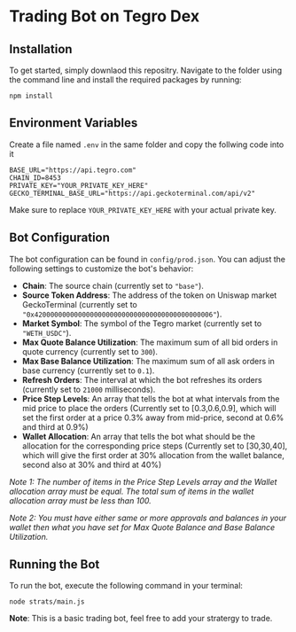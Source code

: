 **Trading Bot on Tegro Dex**
=====================

**Installation**
---------------
To get started, simply downlaod this repositry. Navigate to the folder using the command line and install the required packages by running:

`npm install`


**Environment Variables**
-------------------
Create a file named `.env` in the same folder and copy the follwing code into it

```
BASE_URL="https://api.tegro.com"
CHAIN_ID=8453
PRIVATE_KEY="YOUR_PRIVATE_KEY_HERE"
GECKO_TERMINAL_BASE_URL="https://api.geckoterminal.com/api/v2"
```

Make sure to replace `YOUR_PRIVATE_KEY_HERE` with your actual private key.


**Bot Configuration**
-----------------
The bot configuration can be found in `config/prod.json`. You can adjust the following settings to customize the bot's behavior:

* **Chain**: The source chain (currently set to `"base"`).
* **Source Token Address**: The address of the token on Uniswap market GeckoTerminal (currently set to `"0x420000000000000000000000000000000000000000006"`).
* **Market Symbol**: The symbol of the Tegro market (currently set to `"WETH_USDC"`).
* **Max Quote Balance Utilization**: The maximum sum of all bid orders in quote currency (currently set to `300`).
* **Max Base Balance Utilization**: The maximum sum of all ask orders in base currency (currently set to `0.1`).
* **Refresh Orders**: The interval at which the bot refreshes its orders (currently set to `21000` milliseconds).
* **Price Step Levels**: An array that tells the bot at what intervals from the mid price to place the orders (Currently set to [0.3,0.6,0.9], which will set the first order at a price 0.3% away from mid-price, second at 0.6% and third at 0.9%)
* **Wallet Allocation**: An array that tells the bot what should be the allocation for the corresponding price steps (Currently set to [30,30,40], which will give the first order at 30% allocation from the wallet balance, second also at 30% and third at 40%)

_Note 1: The number of items in the Price Step Levels array and the Wallet allocation array must be equal. The total sum of items in the wallet allocation array must be less than 100._

_Note 2: You must have either same or more approvals and balances in your wallet then what you have set for Max Quote Balance and Base Balance Utilization._


**Running the Bot**
---------------
To run the bot, execute the following command in your terminal:

`node strats/main.js`


**Note**: This is a basic trading bot, feel free to add your stratergy to trade.

